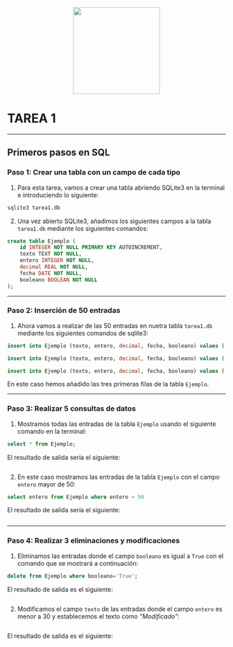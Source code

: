 
<div align="center">
<img src="https://e7.pngegg.com/pngimages/778/255/png-clipart-sqlite-database-android-mysql-android-text-logo-thumbnail.png" width="200px"/>
</div>

# **TAREA 1**
___
## Primeros pasos en SQL

### Paso 1: Crear una tabla con un campo de cada tipo
1. Para esta tarea, vamos a crear una tabla abriendo SQLite3 en la terminal e introduciendo lo siguiente:
```sql
sqlite3 tarea1.db
```
2. Una vez abierto SQLite3, añadimos los siguientes campos a la tabla `tarea1.db` mediante los siguientes comandos:
```sql
create table Ejemplo (
    id INTEGER NOT NULL PRIMARY KEY AUTOINCREMENT,
    texto TEXT NOT NULL,
    entero INTEGER NOT NULL,
    decimal REAL NOT NULL,
    fecha DATE NOT NULL,
    booleano BOOLEAN NOT NULL  
);
```
___
### Paso 2: Inserción de 50 entradas
1. Ahora vamos a realizar de las 50 entradas en nuetra tabla `tarea1.db` mediante los siguientes comandos de sqlite3:
```sql
insert into Ejemplo (texto, entero, decimal, fecha, booleano) values ('Ejemplo1','25','10.5','2022-05-15','0');
```

```sql
insert into Ejemplo (texto, entero, decimal, fecha, booleano) values ('Ejemplo2','63','45.7','2022-06-22','1');
```

```sql
insert into Ejemplo (texto, entero, decimal, fecha, booleano) values ('Ejemplo3','12','30.0','2022-07-10','0');
```

En este caso hemos añadido las tres primeras filas de la tabla `Ejemplo`.
___

### Paso 3: Realizar 5 consultas de datos
1. Mostramos todas las entradas de la tabla `Ejemplo` usando el siguiente comando en la terminal:

```sql
select * from Ejemplo;
```
El resultado de salida sería el siguiente:

```sql

```

2. En este caso mostramos las entradas de la tabla `Ejemplo` con el campo `entero` mayor de 50:

```sql
select entero from Ejemplo where entero > 50
```
El resultado de salida sería el siguiente:

```sql

```
___

### Paso 4: Realizar 3 eliminaciones y modificaciones
1. Eliminamos las entradas donde el campo `booleano` es igual a `True` con el comando que se mostrará a continuación:

```sql
delete from Ejemplo where booleano='True';
```
El resultado de salida es el siguiente:

```sql
```

2. Modificamos el campo `texto` de las entradas donde el campo `entero` es menor a 30 y establecemos el texto como *"Modificado"*:

```sql

```
El resultado de salida es el siguiente:

```sql

```